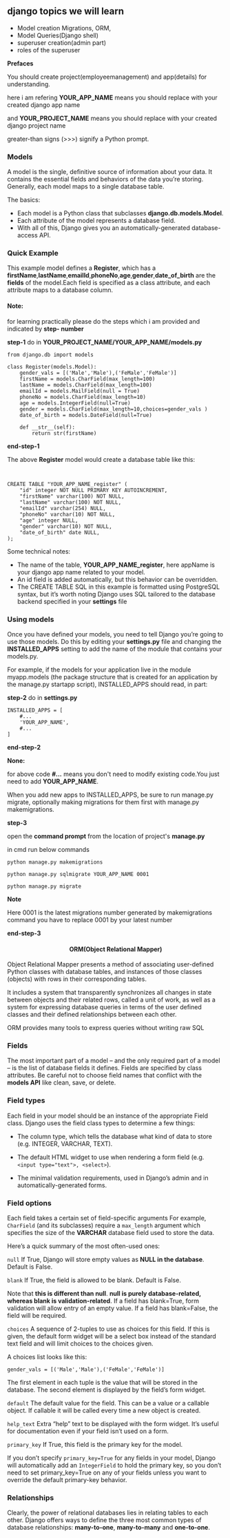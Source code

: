 ## django topics we will learn

* Model creation Migrations, ORM,
* Model Queries(Django shell)
* superuser creation(admin part)
* roles of the superuser

**Prefaces**

You should create project(employeemanagement) and app(details) for understanding.

here i am refering **YOUR_APP_NAME** means you should replace with your created django app name

and **YOUR_PROJECT_NAME** means you should replace with your created django project name

greater-than signs (>>>) signify a Python prompt.


###  Models
A model is the single, definitive source of information about your data. It contains the essential fields and behaviors
of the data you’re storing. Generally, each model maps to a single database table.

The basics:
* Each model is a Python class that subclasses **django.db.models.Model**.
* Each attribute of the model represents a database field.
* With all of this, Django gives you an automatically-generated database-access API.

### Quick Example
This example model defines a **Register**, which has a **firstName**,**lastName**,**emailId**,**phoneNo**,**age**,**gender**,**date_of_birth** are the **fields** of the model.Each field is specified as a class attribute, and each attribute
maps to a database column.

#### Note:
for learning practically please do the steps which i am provided and indicated by <b>step- number</b>

**step-1** do in **YOUR_PROJECT_NAME/YOUR_APP_NAME/models.py**

```
from django.db import models

class Register(models.Model):
    gender_vals = [('Male','Male'),('FeMale','FeMale')]
    firstName = models.CharField(max_length=100)
    lastName = models.CharField(max_length=100)
    emailId = models.MailField(null = True)
    phoneNo = models.CharField(max_length=10)
    age = models.IntegerField(null=True)
    gender = models.CharField(max_length=10,choices=gender_vals )
    date_of_birth = models.DateField(null=True)

	def __str__(self):
		return str(firstName)

```

**end-step-1**

The above **Register**  model would create a database table like this:
```


CREATE TABLE "YOUR_APP_NAME_register" (
    "id" integer NOT NULL PRIMARY KEY AUTOINCREMENT, 
    "firstName" varchar(100) NOT NULL, 
    "lastName" varchar(100) NOT NULL, 
    "emailId" varchar(254) NULL, 
    "phoneNo" varchar(10) NOT NULL, 
    "age" integer NULL, 
    "gender" varchar(10) NOT NULL, 
    "date_of_birth" date NULL, 
);

```

Some technical notes:
* The name of the table, **YOUR_APP_NAME_register**, here appName is your django app name related to your model.
* An id field is added automatically, but this behavior can be overridden.
* The CREATE TABLE SQL in this example is formatted using PostgreSQL syntax, but it’s worth noting Django uses SQL tailored to the database backend specified in your **settings** file

### Using models
Once you have defined your models, you need to tell Django you’re going to use those models. Do this by editing your **settings.py** file and changing the **INSTALLED_APPS** setting to add the name of the module that contains your
models.py.



For example, if the models for your application live in the module myapp.models (the package structure that is
created for an application by the manage.py startapp script), INSTALLED_APPS should read, in part:


**step-2** do in **settings.py**

```
INSTALLED_APPS = [
    #...
    'YOUR_APP_NAME',
    #...
]
```

**end-step-2**

**None:**

for above code **#...** means you don't need to modify existing code.You just need to add **YOUR_APP_NAME**.

When you add new apps to INSTALLED_APPS, be sure to run manage.py migrate, optionally making migrations for them first with manage.py makemigrations.

**step-3**

open the **command prompt** from the location of project's **manage.py**

in cmd run below commands

```python manage.py makemigrations```

```python manage.py sqlmigrate YOUR_APP_NAME 0001```

```python manage.py migrate```

**Note**

Here 0001 is the latest migrations number generated by makemigrations command
you have to replace 0001 by your latest number

**end-step-3**

#### <center> ORM(Object Relational Mapper) <center>
    
Object Relational Mapper presents a method of associating user-defined Python classes with database tables, and instances of those classes (objects) with rows in their corresponding tables. 

It includes a system that transparently synchronizes all changes in state between objects and their related rows, called a unit of work, as well as a system for expressing database queries in terms of the user defined classes and their defined relationships between each other.


ORM provides many tools to express queries without writing raw SQL

### Fields
The most important part of a model – and the only required part of a model – is the list of database fields it defines.
Fields are specified by class attributes. Be careful not to choose field names that conflict with the **models API** like clean, save, or delete.

### Field types

Each field in your model should be an instance of the appropriate Field class. Django uses the field class types to
determine a few things:
* The column type, which tells the database what kind of data to store (e.g. INTEGER, VARCHAR, TEXT).
* The default HTML widget to use when rendering a form field (e.g. ```<input type="text">, <select>```).

* The minimal validation requirements, used in Django’s admin and in automatically-generated forms.



### Field options
Each field takes a certain set of field-specific arguments For example,
```CharField``` (and its subclasses) require a ```max_length``` argument which specifies the size of the **VARCHAR** database
field used to store the data.

Here’s a quick summary of the most often-used ones:

```null``` If True, Django will store empty values as **NULL in the database**. Default is False.

```blank``` If True, the field is allowed to be blank. Default is False.

Note 
    that **this is different than null**. **null is purely database-related, whereas blank is validation-related**. If
a field has blank=True, form validation will allow entry of an empty value. If a field has blank=False,
the field will be required.

```choices``` A sequence of 2-tuples to use as choices for this field. If this is given, the default form widget will be a
select box instead of the standard text field and will limit choices to the choices given.


A choices list looks like this:

```gender_vals = [('Male','Male'),('FeMale','FeMale')]```

The first element in each tuple is the value that will be stored in the database. The second element is displayed
by the field’s form widget.



```default``` The default value for the field. This can be a value or a callable object. If callable it will be called every
time a new object is created.

```help_text``` Extra “help” text to be displayed with the form widget. It’s useful for documentation even if your field
isn’t used on a form.

```primary_key``` If True, this field is the primary key for the model.

If you don’t specify ```primary_key=True``` for any fields in your model, Django will automatically add an
```IntegerField``` to hold the primary key, so you don’t need to set primary_key=True on any of your
fields unless you want to override the default primary-key behavior.

### Relationships

Clearly, the power of relational databases lies in relating tables to each other. Django offers ways to define the three
most common types of database relationships: **many-to-one**, **many-to-many** and **one-to-one**.


```python

```
